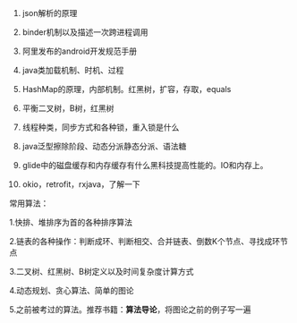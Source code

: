 1. json解析的原理
2. binder机制以及描述一次跨进程调用
3. 阿里发布的android开发规范手册
4. java类加载机制、时机、过程
5. HashMap的原理，内部机制。红黑树，扩容，存取，equals
6. 平衡二叉树，B树，红黑树
7. 线程种类，同步方式和各种锁，重入锁是什么

8. java泛型擦除阶段、动态分派静态分派、语法糖

9. glide中的磁盘缓存和内存缓存有什么黑科技提高性能的。IO和内存上。

10. okio，retrofit，rxjava，了解一下

常用算法：

1.快排、堆排序为首的各种排序算法

2.链表的各种操作：判断成环、判断相交、合并链表、倒数K个节点、寻找成环节点

3.二叉树、红黑树、B树定义以及时间复杂度计算方式

4.动态规划、贪心算法、简单的图论

5.之前被考过的算法。推荐书籍：**算法导论**，将图论之前的例子写一遍

